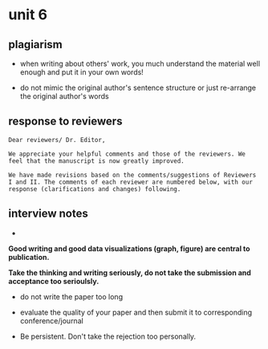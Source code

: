 # unit 6

## plagiarism

- when writing about others' work, you much understand the material well enough and put it in your own words!

- do not mimic the original author's sentence structure or just re-arrange the original author's words

## response to reviewers

```
Dear reviewers/ Dr. Editor,

We appreciate your helpful comments and those of the reviewers. We feel that the manuscript is now greatly improved.

We have made revisions based on the comments/suggestions of Reviewers I and II. The comments of each reviewer are numbered below, with our response (clarifications and changes) following.
```
## interview notes

- 

**Good writing and good data visualizations (graph, figure) are central to publication.**

**Take the thinking and writing seriously, do not take the submission and acceptance too serioulsly.**

- do not write the paper too long

- evaluate the quality of your paper and then submit it to corresponding conference/journal

- Be persistent. Don't take the rejection too personally.

